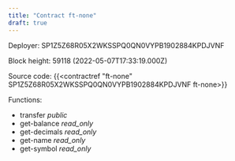 ```yaml
---
title: "Contract ft-none"
draft: true
---
```

Deployer: SP1Z5Z68R05X2WKSSPQ0QN0VYPB1902884KPDJVNF


 



Block height: 59118 (2022-05-07T17:33:19.000Z)

Source code: {{<contractref "ft-none" SP1Z5Z68R05X2WKSSPQ0QN0VYPB1902884KPDJVNF ft-none>}}

Functions:

* transfer _public_
* get-balance _read_only_
* get-decimals _read_only_
* get-name _read_only_
* get-symbol _read_only_
